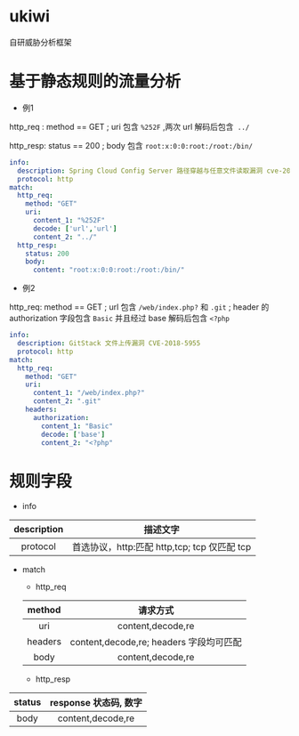 # ukiwi
自研威胁分析框架
# 基于静态规则的流量分析

- 例1

http_req : method == GET ; uri 包含 `%252F` ,两次 url 解码后包含` ../`

http_resp: status == 200 ; body 包含 `root:x:0:0:root:/root:/bin/`

```yaml
info:
  description: Spring Cloud Config Server 路径穿越与任意文件读取漏洞 cve-2019-3799
  protocol: http
match:
  http_req:
    method: "GET" 
    uri:
      content_1: "%252F"
      decode: ['url','url']
      content_2: "../"
  http_resp:
    status: 200
    body: 
      content: "root:x:0:0:root:/root:/bin/"
```

- 例2

http_req: method == GET ; url 包含 `/web/index.php?` 和 `.git` ; header 的 authorization 字段包含 `Basic` 并且经过 base 解码后包含 `<?php`

```yaml
info:
  description: GitStack 文件上传漏洞 CVE-2018-5955
  protocol: http
match:
  http_req:
    method: "GET" 
    uri:
      content_1: "/web/index.php?"
      content_2: ".git"
    headers:
      authorization:
        content_1: "Basic"
        decode: ['base']
        content_2: "<?php"
```



# 规则字段

- info

| description |                   描述文字                   |
| :---------: | :------------------------------------------: |
|  protocol   | 首选协议，http:匹配 http,tcp; tcp 仅匹配 tcp |

- match

  - http_req

  | method  |                请求方式                 |
  | :-----: | :-------------------------------------: |
  |   uri   |            content,decode,re            |
  | headers | content,decode,re; headers 字段均可匹配 |
  |  body   |            content,decode,re            |

  

  - http_resp

| status | response 状态码, 数字 |
| :----: | :-------------------: |
|  body  |   content,decode,re   |

